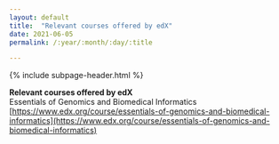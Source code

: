 ```yaml
---
layout: default
title:  "Relevant courses offered by edX"
date: 2021-06-05
permalink: /:year/:month/:day/:title

---
```


{% include subpage-header.html %}

**Relevant courses offered by edX**\
Essentials of Genomics and Biomedical Informatics\
[https://www.edx.org/course/essentials-of-genomics-and-biomedical-informatics](https://www.edx.org/course/essentials-of-genomics-and-biomedical-informatics)

